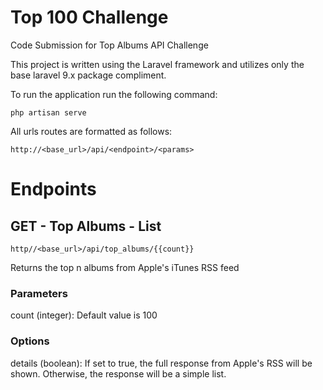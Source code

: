 # Top 100 Challenge
Code Submission for Top Albums API Challenge

This project is written using the Laravel framework and utilizes only the base laravel 9.x package compliment.

To run the application run the following command:
```angular2html
php artisan serve
```

All urls routes are formatted as follows:
```
http://<base_url>/api/<endpoint>/<params>
```
# Endpoints
## GET - Top Albums - List
```
http//<base_url>/api/top_albums/{{count}}
```
Returns the top n albums from Apple's iTunes RSS feed

### Parameters
count (integer): Default value is 100

### Options
details (boolean): If set to true, the full response from Apple's RSS will be shown. Otherwise, the response will be a simple list.

